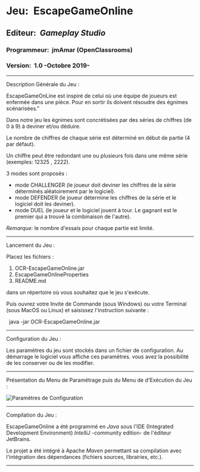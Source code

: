 # Jeu:&nbsp;&nbsp;**EscapeGameOnline**

## Editeur:&nbsp;&nbsp;*Gameplay Studio*

### Programmeur:&nbsp;&nbsp;jmAmar (OpenClassrooms)

### Version:&nbsp;&nbsp;1.0 -Octobre 2019-

-----

Description Générale du Jeu :

EscapeGameOnLine est inspiré de celui où une équipe de joueurs est enfermée dans une pièce.
Pour en sortir ils doivent résoudre des égnimes scénarisées."

Dans notre jeu les égnimes sont concrétisées par des séries de chiffres (de 0 à 9) à deviner et/ou déduire.

Le nombre de chiffres de chaque série est déterminé en début de partie (4 par défaut).

Un chiffre peut être redondant une ou plusieurs fois dans une même série (exemples: 12325 , 2222).

3 modes sont proposés :
* mode CHALLENGER (le joueur doit deviner les chiffres de la série déterminés aléatoirement par le logiciel).
* mode DEFENDER (le joueur détermine les chiffres de la série et le logiciel doit les deviner).
* mode DUEL (le joueur et le logiciel jouent à tour. Le gagnant est le premier qui a trouvé la combinaison de l'autre).
 
 *Remarque:* le nombre d'essais pour chaque partie est limité.
 
 -----
 
 Lancement du Jeu :
 
 Placez les fichiers :
 1. OCR-EscapeGameOnline.jar
 2. EscapeGameOnlineProperties
 3. README.md
 
 dans un répertoire où vous souhaitez que le jeu s'exécute.
 
 Puis ouvrez votre Invite de Commande (sous Windows) ou votre Terminal (sous MacOS ou Linux) et saisissez l'instruction suivante :
 
 &nbsp;&nbsp;java -jar OCR-EscapeGameOnline.jar

-----

Configuration du Jeu :

Les paramètres du jeu sont stockés dans un fichier de configuration. Au démarrage le logiciel vous affiche ces paramètres.
vous avez la possibilité de les conserver ou de les modifier.

-----
Présentation du Menu de Paramétrage puis du Menu de d'Exécution du Jeu :

![Paramètres de Configuration](src/main/resources/img/ParamètresConfiguration.PNG)

 -----
 
 Compilation du Jeu :
 
 EscapeGameOnline a été programmé en *Java* sous l'IDE (Integrated Development Environment) *IntelliJ* -community edition- de l'éditeur JetBrains.
 
 Le projet a été intégré à Apache *Maven* permettant sa compilation avec l'intégration des dépendances (fichiers sources, librairies, etc.).
 
 ----- 

    
    
